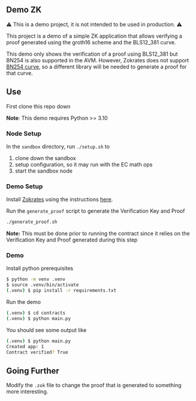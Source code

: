 Demo ZK
-------

:warning: This is a demo project, it is not intended to be used in production. :warning: 

This project is a demo of a simple ZK application that allows verifying a proof generated using the groth16 scheme and the BLS12_381 curve. 

This demo only shows the verification of a proof using BLS12_381 but BN254 is also supported in the AVM. However, Zokrates does not support [BN254 curve][zokrates-curves], so a different library will be needed to generate a proof for that curve.  

## Use 

First clone this repo down

**Note**: This demo requires Python >= 3.10 

### Node Setup

In the `sandbox` directory, run `./setup.sh` to 

1. clone down the sandbox 
2. setup configuration, so it may run with the EC math ops
3. start the sandbox node

### Demo Setup

Install [Zokrates][zokrates] using the instructions [here][zokrates-install].

Run the `generate_proof` script to generate the Verification Key and Proof

```bash
./generate_proof.sh
```

**Note:** This must be done prior to running the contract since it relies on the Verification Key and Proof generated during this step

### Demo

Install python prerequisites

```bash
$ python -m venv .venv
$ source .venv/bin/activate
(.venv) $ pip install -r requirements.txt
```

Run the demo

```bash
(.venv) $ cd contracts 
(.venv) $ python main.py
```

You should see some output like 
```bash
(.venv) $ python main.py
Created app: 1
Contract verified? True
```

## Going Further

Modify the `.zok` file to change the proof that is generated to something more interesting.




[zokrates]: https://zokrates.github.io/
[zokrates-install]: https://zokrates.github.io/gettingstarted.html#one-line-installation
[zokrates-curves]: https://zokrates.github.io/toolbox/proving_schemes.html#curves
[sandbox]: https://github.com/algorand/sandbox
